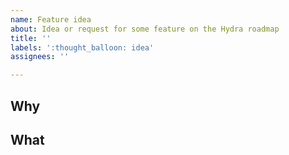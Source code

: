 ```yaml
---
name: Feature idea
about: Idea or request for some feature on the Hydra roadmap
title: ''
labels: ':thought_balloon: idea'
assignees: ''

---
```


## Why
<!-- Explain why you (or the user) need/want this (e.g. problem, challenge, pain, benefit) -->

## What
<!-- Explain what this is roughly about (e.g. description of a new API endpoint or message format). -->
